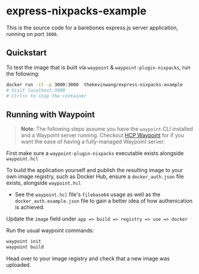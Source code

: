 # express-nixpacks-example

This is the source code for a barebones express.js server application, running on port `3000`.

## Quickstart

To test the image that is built via `waypoint` & `waypoint-plugin-nixpacks`, run the following:

```bash
docker run -it -p 3000:3000  thekevinwang/express-nixpacks-example
# Visit localhost:3000
# Ctrl+c to stop the container
```

## Running with Waypoint

> **Note**: The following steps assume you have the `waypoint` CLI installed and a Waypoint server running. Checkout [HCP Waypoint][hcp-waypoint] for if you want the ease of having a fully-managed Waypoint server.

First make sure a `waypoint-plugin-nixpacks` executable exists alongside `waypoint.hcl`

To build the application yourself and publish the resulting image to your own image registry, such as Docker Hub, ensure a `docker_auth.json` file exists, alongside `waypoint.hcl`

- See the `waypoint.hcl` file's `filebase64` usage as well as the `docker_auth.example.json` file to gain a better idea of how authenication is achieved.

Update the `image` field under `app => build => registry => use => docker`

Run the usual waypoint commands:

```bash
waypoint init
waypoint build
```

Head over to your image registry and check that a new image was uploaded.

[hcp-waypoint]: https://portal.cloud.hashicorp.com/
